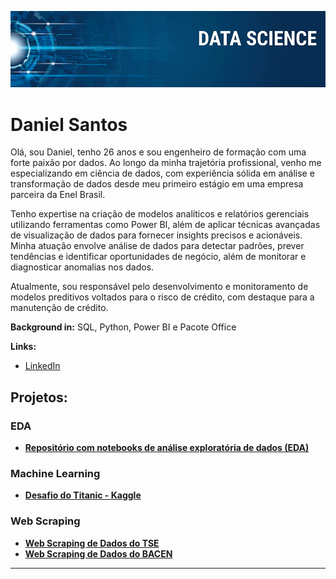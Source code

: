 <p align="center">
  <img src="banner.png" >
</p>

# Daniel Santos
Olá, sou Daniel, tenho 26 anos e sou engenheiro de formação com uma forte paixão por dados. Ao longo da minha trajetória profissional, venho me especializando em ciência de dados, com experiência sólida em análise e transformação de dados desde meu primeiro estágio em uma empresa parceira da Enel Brasil.

Tenho expertise na criação de modelos analíticos e relatórios gerenciais utilizando ferramentas como Power BI, além de aplicar técnicas avançadas de visualização de dados para fornecer insights precisos e acionáveis. Minha atuação envolve análise de dados para detectar padrões, prever tendências e identificar oportunidades de negócio, além de monitorar e diagnosticar anomalias nos dados.

Atualmente, sou responsável pelo desenvolvimento e monitoramento de modelos preditivos voltados para o risco de crédito, com destaque para a manutenção de crédito.

**Background in:** SQL, Python, Power BI e Pacote Office

**Links:**
* [LinkedIn](https://www.linkedin.com/in/daniel-dos-santos-souza-42388614b/)

## Projetos:

### EDA
* [**Repositório com notebooks de análise exploratória de dados (EDA)**](https://github.com/DanielSantosSouza/EDA.git)

### Machine Learning
* [**Desafio do Titanic - Kaggle**](https://github.com/DanielSantosSouza/Titanic.git)

### Web Scraping
* [**Web Scraping de Dados do TSE**](https://github.com/DanielSantosSouza/Web-Scraping---TSE.git)
* [**Web Scraping de Dados do BACEN**](https://github.com/DanielSantosSouza/Web-Scraping---BancoCentral_Balancetes_IFs.git)
  
---
